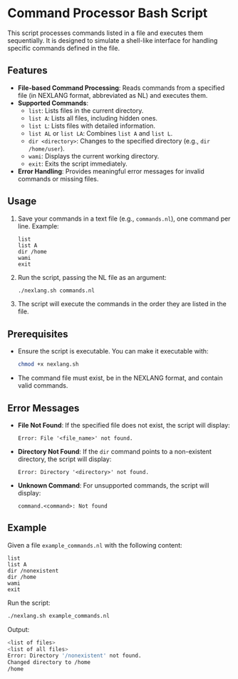 # Command Processor Bash Script

This script processes commands listed in a file and executes them sequentially. It is designed to simulate a shell-like interface for handling specific commands defined in the file.

## Features

- **File-based Command Processing**: Reads commands from a specified file (in NEXLANG format, abbreviated as NL) and executes them.
- **Supported Commands**:
  - `list`: Lists files in the current directory.
  - `list A`: Lists all files, including hidden ones.
  - `list L`: Lists files with detailed information.
  - `list AL` or `list LA`: Combines `list A` and `list L`.
  - `dir <directory>`: Changes to the specified directory (e.g., `dir /home/user`).
  - `wami`: Displays the current working directory.
  - `exit`: Exits the script immediately.
- **Error Handling**: Provides meaningful error messages for invalid commands or missing files.

## Usage

1. Save your commands in a text file (e.g., `commands.nl`), one command per line. Example:
   ```
   list
   list A
   dir /home
   wami
   exit
   ```

2. Run the script, passing the NL file as an argument:
   ```bash
   ./nexlang.sh commands.nl
   ```

3. The script will execute the commands in the order they are listed in the file.

## Prerequisites

- Ensure the script is executable. You can make it executable with:
  ```bash
  chmod +x nexlang.sh
  ```
- The command file must exist, be in the NEXLANG format, and contain valid commands.

## Error Messages

- **File Not Found**: If the specified file does not exist, the script will display:
  ```
  Error: File '<file_name>' not found.
  ```
- **Directory Not Found**: If the `dir` command points to a non-existent directory, the script will display:
  ```
  Error: Directory '<directory>' not found.
  ```
- **Unknown Command**: For unsupported commands, the script will display:
  ```
  command.<command>: Not found
  ```

## Example

Given a file `example_commands.nl` with the following content:
```
list
list A
dir /nonexistent
dir /home
wami
exit
```
Run the script:
```bash
./nexlang.sh example_commands.nl
```
Output:
```bash
<list of files>
<list of all files>
Error: Directory '/nonexistent' not found.
Changed directory to /home
/home
```

